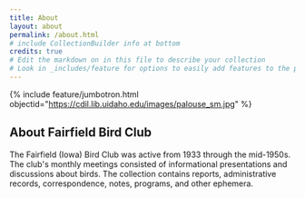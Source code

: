 ```yaml
---
title: About
layout: about
permalink: /about.html
# include CollectionBuilder info at bottom
credits: true
# Edit the markdown on in this file to describe your collection
# Look in _includes/feature for options to easily add features to the page
---
```


{% include feature/jumbotron.html objectid="https://cdil.lib.uidaho.edu/images/palouse_sm.jpg" %} 

## About Fairfield Bird Club

The Fairfield (Iowa) Bird Club was active from 1933 through the mid-1950s. The club's monthly meetings consisted of informational presentations and discussions about birds. The collection contains reports, administrative records, correspondence, notes, programs, and other ephemera.
